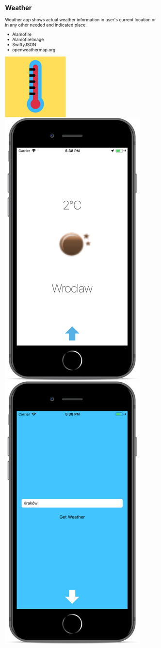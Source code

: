 Weather
---
Weather app shows actual weather information in user's current location or in any other needed and indicated place.

* Alamofire
* AlamofireImage
* SwiftyJSON
* openweathermap.org

<img src="Documentation/icon200x200@1x.png"/>

<img src="Documentation/weather0.png"/>

<img src="Documentation/weather1.png"/>